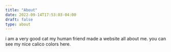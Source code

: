 ```yaml
---
title: "About"
date: 2022-09-14T17:53:03-04:00
draft: false
type: about
---
```


i am a very good cat my human friend made a website all about me. you can see my nice calico colors here.

